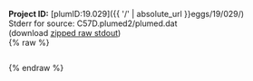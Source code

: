 **Project ID:** [plumID:19.029]({{ '/' | absolute_url }}eggs/19/029/)  
Stderr for source:  C57D.plumed2/plumed.dat   
(download [zipped raw stdout](plumed.dat.plumed_master.stdout.txt.zip))  
{% raw %}
<pre>
</pre>
{% endraw %}
